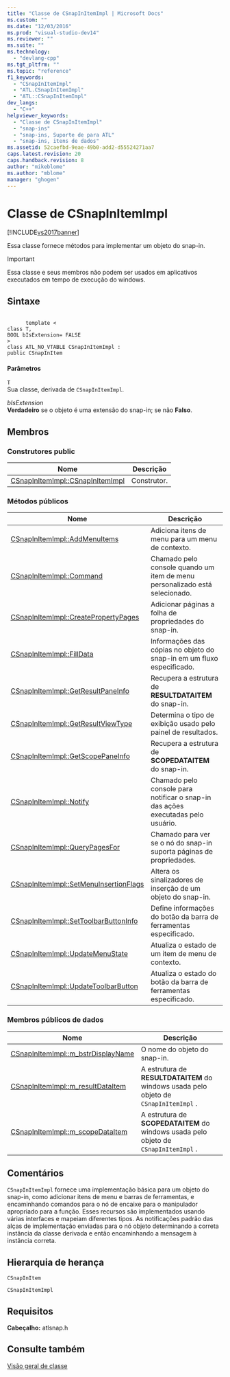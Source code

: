 ```yaml
---
title: "Classe de CSnapInItemImpl | Microsoft Docs"
ms.custom: ""
ms.date: "12/03/2016"
ms.prod: "visual-studio-dev14"
ms.reviewer: ""
ms.suite: ""
ms.technology: 
  - "devlang-cpp"
ms.tgt_pltfrm: ""
ms.topic: "reference"
f1_keywords: 
  - "CSnapInItemImpl"
  - "ATL.CSnapInItemImpl"
  - "ATL::CSnapInItemImpl"
dev_langs: 
  - "C++"
helpviewer_keywords: 
  - "Classe de CSnapInItemImpl"
  - "snap-ins"
  - "snap-ins, Suporte de para ATL"
  - "snap-ins, itens de dados"
ms.assetid: 52caefbd-9eae-49b0-add2-d55524271aa7
caps.latest.revision: 20
caps.handback.revision: 8
author: "mikeblome"
ms.author: "mblome"
manager: "ghogen"
---
```

# Classe de CSnapInItemImpl
[!INCLUDE[vs2017banner](../../assembler/inline/includes/vs2017banner.md)]

Essa classe fornece métodos para implementar um objeto do snap\-in.  
  
> [!IMPORTANT]
>  Essa classe e seus membros não podem ser usados em aplicativos executados em tempo de execução do windows.  
  
## Sintaxe  
  
```  
  
      template <  
class T,  
BOOL bIsExtension= FALSE  
>  
class ATL_NO_VTABLE CSnapInItemImpl :  
public CSnapInItem  
```  
  
#### Parâmetros  
 `T`  
 Sua classe, derivada de `CSnapInItemImpl`.  
  
 *bIsExtension*  
 **Verdadeiro** se o objeto é uma extensão do snap\-in; se não **Falso**.  
  
## Membros  
  
### Construtores public  
  
|Nome|Descrição|  
|----------|---------------|  
|[CSnapInItemImpl::CSnapInItemImpl](../Topic/CSnapInItemImpl::CSnapInItemImpl.md)|Construtor.|  
  
### Métodos públicos  
  
|Nome|Descrição|  
|----------|---------------|  
|[CSnapInItemImpl::AddMenuItems](../Topic/CSnapInItemImpl::AddMenuItems.md)|Adiciona itens de menu para um menu de contexto.|  
|[CSnapInItemImpl::Command](../Topic/CSnapInItemImpl::Command.md)|Chamado pelo console quando um item de menu personalizado está selecionado.|  
|[CSnapInItemImpl::CreatePropertyPages](../Topic/CSnapInItemImpl::CreatePropertyPages.md)|Adicionar páginas a folha de propriedades do snap\-in.|  
|[CSnapInItemImpl::FillData](../Topic/CSnapInItemImpl::FillData.md)|Informações das cópias no objeto do snap\-in em um fluxo especificado.|  
|[CSnapInItemImpl::GetResultPaneInfo](../Topic/CSnapInItemImpl::GetResultPaneInfo.md)|Recupera a estrutura de **RESULTDATAITEM** do snap\-in.|  
|[CSnapInItemImpl::GetResultViewType](../Topic/CSnapInItemImpl::GetResultViewType.md)|Determina o tipo de exibição usado pelo painel de resultados.|  
|[CSnapInItemImpl::GetScopePaneInfo](../Topic/CSnapInItemImpl::GetScopePaneInfo.md)|Recupera a estrutura de **SCOPEDATAITEM** do snap\-in.|  
|[CSnapInItemImpl::Notify](../Topic/CSnapInItemImpl::Notify.md)|Chamado pelo console para notificar o snap\-in das ações executadas pelo usuário.|  
|[CSnapInItemImpl::QueryPagesFor](../Topic/CSnapInItemImpl::QueryPagesFor.md)|Chamado para ver se o nó do snap\-in suporta páginas de propriedades.|  
|[CSnapInItemImpl::SetMenuInsertionFlags](../Topic/CSnapInItemImpl::SetMenuInsertionFlags.md)|Altera os sinalizadores de inserção de um objeto do snap\-in.|  
|[CSnapInItemImpl::SetToolbarButtonInfo](../Topic/CSnapInItemImpl::SetToolbarButtonInfo.md)|Define informações do botão da barra de ferramentas especificado.|  
|[CSnapInItemImpl::UpdateMenuState](../Topic/CSnapInItemImpl::UpdateMenuState.md)|Atualiza o estado de um item de menu de contexto.|  
|[CSnapInItemImpl::UpdateToolbarButton](../Topic/CSnapInItemImpl::UpdateToolbarButton.md)|Atualiza o estado do botão da barra de ferramentas especificado.|  
  
### Membros públicos de dados  
  
|Nome|Descrição|  
|----------|---------------|  
|[CSnapInItemImpl::m\_bstrDisplayName](../Topic/CSnapInItemImpl::m_bstrDisplayName.md)|O nome do objeto do snap\-in.|  
|[CSnapInItemImpl::m\_resultDataItem](../Topic/CSnapInItemImpl::m_resultDataItem.md)|A estrutura de **RESULTDATAITEM** do windows usada pelo objeto de `CSnapInItemImpl` .|  
|[CSnapInItemImpl::m\_scopeDataItem](../Topic/CSnapInItemImpl::m_scopeDataItem.md)|A estrutura de **SCOPEDATAITEM** do windows usada pelo objeto de `CSnapInItemImpl` .|  
  
## Comentários  
 `CSnapInItemImpl` fornece uma implementação básica para um objeto do snap\-in, como adicionar itens de menu e barras de ferramentas, e encaminhando comandos para o nó de encaixe para o manipulador apropriado para a função.  Esses recursos são implementados usando várias interfaces e mapeiam diferentes tipos.  As notificações padrão das alças de implementação enviadas para o nó objeto determinando a correta instância da classe derivada e então encaminhando a mensagem à instância correta.  
  
## Hierarquia de herança  
 `CSnapInItem`  
  
 `CSnapInItemImpl`  
  
## Requisitos  
 **Cabeçalho:** atlsnap.h  
  
## Consulte também  
 [Visão geral de classe](../../atl/atl-class-overview.md)